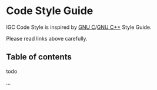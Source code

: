 # Code Style Guide

IGC Code Style is inspired by [GNU C](https://www.gnu.org/prep/standards/html_node/Writing-C.html#Writing-C)/[GNU C++](https://gcc.gnu.org/codingconventions.html#CandCxx) Style Guide.

Please read links above carefully.


## Table of contents

todo

...
